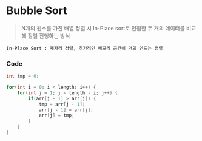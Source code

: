 # Bubble Sort

> N개의 원소를 가진 배열 정렬 시 In-Place sort로 인접한 두 개의 데이터를 비교해 정렬 진행하는 방식

`In-Place Sort : 제자리 정렬, 추가적인 메모리 공간이 거의 안드는 정렬`



### Code

```java
int tmp = 0;

for(int i = 0; i < length; i++) {
	for(int j = 1; j < length - i; j++) {
		if(arr[j - 1] > arr[j]) {
			tmp = arr[j - 1];
			arr[j - 1] = arr[j];
			arr[j] = tmp;
		}
	}
}
```

